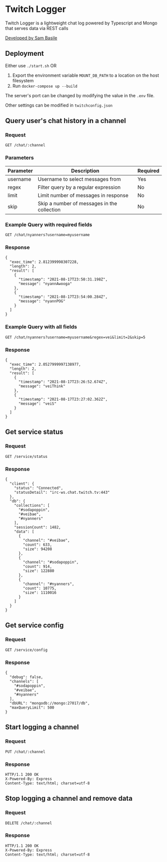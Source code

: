 # Twitch Logger

Twitch Logger is a lightweight chat log powered by Typescript and Mongo that serves data via REST calls

[Developed by Sam Basile](https://www.linkedin.com/in/sam-basile/)

## Deployment

Either use `./start.sh` OR

1. Export the environment variable `MOUNT_DB_PATH` to a location on the host filesystem
2. Run `docker-compose up --build`

The server's port can be changed by modifying the value in the `.env` file.

Other settings can be modified in `twitchconfig.json`

## Query user's chat history in a channel

### Request

`GET /chat/:channel`

### Parameters

| Parameter | Description | Required |
| ----- | ----- | ----- |
| username | Username to select messages from | Yes |
| regex | Filter query by a regular expression | No |
| limit | Limit number of messages in response | No |
| skip | Skip a number of messages in the collection | No |

### Example Query with required fields

`GET /chat/nyanners?username=myusername`

### Response

    {
      "exec_time": 2.812399998307228,
      "length": 2,
      "result": [
        {
          "timestamp": "2021-08-17T23:50:31.198Z",
          "message": "nyannAwooga"
        },
        {
          "timestamp": "2021-08-17T23:54:00.284Z",
          "message": "nyannPOG"
        }
      ]
    }

### Example Query with all fields

`GET /chat/nyanners?username=myusername&regex=vei&limit=2&skip=5`


### Response

    {
      "exec_time": 2.0527999997138977,
      "length": 2,
      "result": [
        {
          "timestamp": "2021-08-17T23:26:52.674Z",
          "message": "veiThink"
        },
        {
          "timestamp": "2021-08-17T23:27:02.362Z",
          "message": "veiS"
        }
      ]
    }


## Get service status

### Request

`GET /service/status`

### Response

    {
      "client": {
        "status": "Connected",
        "statusDetail": "irc-ws.chat.twitch.tv:443"
      },
      "db": {
        "collections": [
          "#sodapoppin",
          "#veibae",
          "#nyanners"
        ],
        "sessionCount": 1482,
        "data": [
          {
            "channel": "#veibae",
            "count": 633,
            "size": 94208
          },
          {
            "channel": "#sodapoppin",
            "count": 914,
            "size": 122880
          },
          {
            "channel": "#nyanners",
            "count": 10775,
            "size": 1110016
          }
        ]
      }
    }

## Get service config

### Request

`GET /service/config`

### Response

    {
      "debug": false,
      "channels": [
        "#sodapoppin",
        "#veibae",
        "#nyanners"
      ],
      "dbURL": "mongodb://mongo:27017/db",
      "maxQueryLimit": 500
    }

## Start logging a channel

### Request

`PUT /chat/:channel`

### Response

    HTTP/1.1 200 OK
    X-Powered-By: Express
    Content-Type: text/html; charset=utf-8

## Stop logging a channel and remove data

### Request 

`DELETE /chat/:channel`

### Response

    HTTP/1.1 200 OK
    X-Powered-By: Express
    Content-Type: text/html; charset=utf-8
